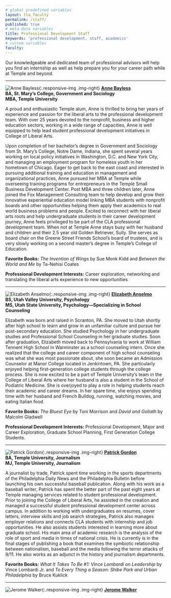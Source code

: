 ```yaml
---
# global predefined variables
layout: tla_faculty
permalink: /staff/
published: true
# meta-data variables
title: Professional Development Staff
keywords: 'professional development, staff, academics'
# custom variables
faculty: 
---
```

Our knowledgeable and dedicated team of professional advisors will help you find an internship as well as help prepare you for your career path while at Temple and beyond.

___

![Anne Bayless]({{site.baseurl}}/media/Anne-Bayless.jpg){:.responsive-img .img-right}
**[Anne Bayless](mailto:abayless@temple.edu)**<br>
**BA, St. Mary’s College, Government and Sociology**<br>
**MBA, Temple University**<br>

A proud and enthusiastic Temple alum, Anne is thrilled to bring her years of experience and passion for the liberal arts to the professional development team. With over 25 years devoted to the nonprofit, business and higher education sectors, working in a wide range of capacities, Anne is well equipped to help lead student professional development initiatives in College of Liberal Arts.

Upon completion of her bachelor’s degree in Government and Sociology from St. Mary’s College, Notre Dame, Indiana, she spent several years working on local policy initiatives in Washington, D.C. and New York City, and managing an employment program for homeless youth in her hometown of Chicago.  Eager to get back to the east coast and interested in pursuing additional training and education in management and organizational practices, Anne pursued her MBA at Temple while overseeing training programs for entrepreneurs in the Temple Small Business Development Center. Post MBA and three children later, Anne joined the Fox Management Consulting team to help develop and grow their innovative experiential education model linking MBA students with nonprofit boards and other opportunities helping them apply their academics to real world business problems and people. Excited to reconnect with her liberal arts roots and help undergraduate students in their career development journey, Anne feels privileged to be part of the CLA professional development team. When not at Temple Anne stays busy with her husband and children and their 2.5 year old Golden Retriever, Sully. She serves as board chair on the Greene Street Friends School’s board of trustees, and is very slowly working on a second master’s degree in Temple’s College of Education. 

**Favorite Books:** _The Invention of Wings_ by Sue Monk Kidd and _Between the World and Me_ by Ta-Nehisi Coates

**Professional Development Interests:** Career exploration, networking and translating the liberal arts experience to new opportunities

___

![Elizabeth Anselmo]({{site.baseurl}}/media/liz_anselmo2.png){:.responsive-img .img-right}
**[Elizabeth Anselmo](mailto:elizabeth.anselmo@temple.edu)**<br>
**BS, Utah Valley University, Psychology**<br>
**MS, Utah State University, Psychology—Specializing in School Counseling**<br>

Elizabeth was born and raised in Scranton, PA. She moved to Utah shortly after high school to learn and grow in an unfamiliar culture and pursue her post-secondary education. She studied Psychology in her undergraduate studies and Professional School Counseling in her graduate studies. Soon after graduation, Elizabeth moved back to Pennsylvania to work at William Tennent High School in Warminster as a school counseling intern. Once she realized that the college and career component of high school counseling was what she was most passionate about, she soon became an Admission Counselor at Manor College located in Jenkintown, PA. She particularly enjoyed helping first-generation college students through the college process. She is now excited to be a part of Temple University’s team in the College of Liberal Arts where her husband is also a student in the School of Podiatric Medicine. She is overjoyed to play a role in helping students reach their academic and career dreams. In her spare time, she enjoys spending time with her husband and French Bulldog, running, watching movies, and eating Italian food.

**Favorite Books:** _The Bluest Eye_ by Toni Morrison and _David and Goliath_ by Malcolm Gladwell

**Professional Development Interests:** Professional Development, Major and Career Exploration, Graduate School Planning, First Generation College Students.

___

![Patrick Gordon]({{site.baseurl}}/media/patrick_gordon2.png){:.responsive-img .img-right}
**[Patrick Gordon](mailto:pgordon@temple.edu)**<br>
**BA, Temple University, Journalism**<br>
**MJ, Temple University, Journalism**

A journalist by trade, Patrick spent time working in the sports departments of the Philadelphia Daily News and the Philadelphia Bulletin before launching his own successful baseball publication. Along with his work as a baseball writer, Patrick has spent the better part of the past eight years at Temple managing services related to student professional development. Prior to joining the College of Liberal Arts, he assisted in the creation and managed a successful student professional development center across campus. In addition to working with undergraduates on resumes, cover letters, interview skills and job search strategies, Patrick also manages employer relations and connects CLA students with internship and job opportunities. He also assists students interested in learning more about graduate school. His main area of academic research is the analysis of the role of sport and media in times of national crisis. He is currently is in the final stages of publishing a book that examines the symbiotic relationship between nationalism, baseball and the media following the terror attacks of 9/11. He also works as an adjunct in the history and journalism departments.

**Favorite Books:** _What It Takes To Be #1: Vince Lombardi on Leadership_ by Vince Lombardi Jr. and _To Every Thing a Season: Shibe Park and Urban Philadelphia_ by Bruce Kuklick

___

![Jerome Walker]({{site.baseurl}}/media/headshotjerome.jpg){:.responsive-img .img-right}
**[Jerome Walker]()**<br>
